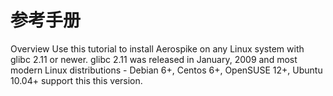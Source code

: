 # 参考手册

Overview
Use this tutorial to install Aerospike on any Linux system with glibc 2.11 or newer. glibc 2.11 was released in January, 2009 and most modern Linux distributions - Debian 6+, Centos 6+, OpenSUSE 12+, Ubuntu 10.04+ support this this version.